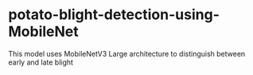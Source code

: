 # potato-blight-detection-using-MobileNet
This model uses MobileNetV3 Large architecture to distinguish between early and late blight
